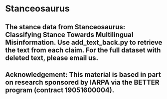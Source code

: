 # Stanceosaurus
## The stance data from Stanceosaurus: Classifying Stance Towards Multilingual Misinformation. Use add_text_back.py to retrieve the text from each claim. For the full dataset with deleted text, please email us.
## Acknowledgement: This material is based in part on research sponsored by IARPA via the BETTER program (contract 19051600004).
